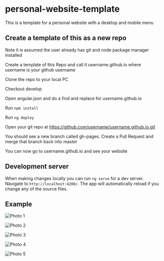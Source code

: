 # personal-website-template

This is a template for a personal website with a desktop and mobile menu

## Create a template of this as a new repo

Note it is assumed the user already has git and node package manager installed

Create a template of this Repo and call it username.github.io where username is your github username

Clone the repo to your local PC

Checkout develop

Open angular.json and do a find and replace for username.github.io

Run `npm install`

Run `ng deploy`

Open your git repo at https://github.com/username/username.github.io.git

You should see a new branch called gh-pages. Create a Pull Request and merge that branch back into master

You can now go to username.github.io and see your website

## Development server

When making changes locally you can run `ng serve` for a dev server. Navigate to `http://localhost:4200/`. The app will automatically reload if you change any of the source files.

## Example

![Photo 1](https://github.com/VictorMatthews/personal-website-template/tree/develop/src/assets/readme-photos/1.png)

![Photo 2](https://github.com/VictorMatthews/personal-website-template/tree/develop/src/assets/readme-photos/2.png)

![Photo 3](https://github.com/VictorMatthews/personal-website-template/tree/develop/src/assets/readme-photos/3.png)

![Photo 4](https://github.com/VictorMatthews/personal-website-template/tree/develop/src/assets/readme-photos/4.png)

![Photo 5](https://github.com/VictorMatthews/personal-website-template/tree/develop/src/assets/readme-photos/5.png)
